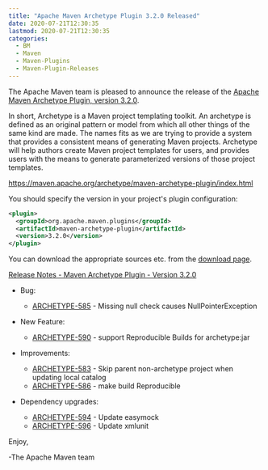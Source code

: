 ```yaml
---
title: "Apache Maven Archetype Plugin 3.2.0 Released"
date: 2020-07-21T12:30:35
lastmod: 2020-07-21T12:30:35
categories:
  - BM
  - Maven
  - Maven-Plugins
  - Maven-Plugin-Releases
---
```

The Apache Maven team is pleased to announce the release of the 
[Apache Maven Archetype Plugin, version 3.2.0](https://maven.apache.org/archetype/maven-archetype-plugin/).

In short, Archetype is a Maven project templating toolkit. An archetype is defined as an original pattern or model from which all other things of the same kind are made. The names fits as we are trying to provide a system that provides a consistent means of generating Maven projects. Archetype will help authors create Maven project templates for users, and provides users with the means to generate parameterized versions of those project templates.

https://maven.apache.org/archetype/maven-archetype-plugin/index.html

You should specify the version in your project's plugin configuration:

```xml
<plugin>
  <groupId>org.apache.maven.plugins</groupId>
  <artifactId>maven-archetype-plugin</artifactId>
  <version>3.2.0</version>
</plugin>
```

You can download the appropriate sources etc. from the [download page](https://maven.apache.org/plugins/maven-archetype-plugin/download.cgi).

<!-- more -->

[Release Notes - Maven Archetype Plugin - Version 3.2.0](https://issues.apache.org/jira/secure/ReleaseNote.jspa?projectId=12317122&version=12346641)

* Bug:

  * [ARCHETYPE-585](https://issues.apache.org/jira/browse/ARCHETYPE-585) - Missing null check causes NullPointerException

* New Feature:

  * [ARCHETYPE-590](https://issues.apache.org/jira/browse/ARCHETYPE-590) - support Reproducible Builds for archetype:jar

* Improvements:

  * [ARCHETYPE-583](https://issues.apache.org/jira/browse/ARCHETYPE-583) - Skip parent non-archetype project when updating local catalog
  * [ARCHETYPE-586](https://issues.apache.org/jira/browse/ARCHETYPE-586) - make build Reproducible

* Dependency upgrades:

  * [ARCHETYPE-594](https://issues.apache.org/jira/browse/ARCHETYPE-594) - Update easymock
  * [ARCHETYPE-596](https://issues.apache.org/jira/browse/ARCHETYPE-596) - Update xmlunit

Enjoy,

-The Apache Maven team

